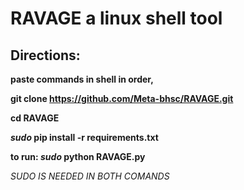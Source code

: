 # RAVAGE a linux shell tool

## Directions:
**paste commands in shell in order,**

**git clone https://github.com/Meta-bhsc/RAVAGE.git**

**cd RAVAGE**

**_sudo_ pip install -r requirements.txt**

**to run: _sudo_ python RAVAGE.py**

*SUDO IS NEEDED IN BOTH COMANDS*
